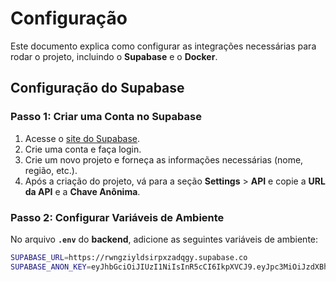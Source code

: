 # Configuração

Este documento explica como configurar as integrações necessárias para rodar o projeto, incluindo o **Supabase** e o **Docker**.

## Configuração do Supabase

### Passo 1: Criar uma Conta no Supabase
1. Acesse o [site do Supabase](https://supabase.com/).
2. Crie uma conta e faça login.
3. Crie um novo projeto e forneça as informações necessárias (nome, região, etc.).
4. Após a criação do projeto, vá para a seção **Settings** > **API** e copie a **URL da API** e a **Chave Anônima**.

### Passo 2: Configurar Variáveis de Ambiente
No arquivo **`.env`** do **backend**, adicione as seguintes variáveis de ambiente:

```bash
SUPABASE_URL=https://rwngziyldsirpxzadqgy.supabase.co
SUPABASE_ANON_KEY=eyJhbGciOiJIUzI1NiIsInR5cCI6IkpXVCJ9.eyJpc3MiOiJzdXBhYmFzZSIsInJlZiI6InJ3bmd6aXlsZHNpcnB4emFkcWd5Iiwicm9sZSI6ImFub24iLCJpYXQiOjE3NTc5NTE5MDksImV4cCI6MjA3MzUyNzkwOX0.hlpzYlbB2zhT3xDidOiYZ1wJLoQXUaKWCGGNplf4gy8
